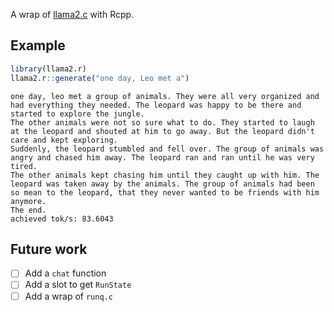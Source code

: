 A wrap of [llama2.c](https://github.com/karpathy/llama2.c) with Rcpp.

## Example

```r
library(llama2.r)
llama2.r::generate("one day, Leo met a")
```

```
one day, leo met a group of animals. They were all very organized and had everything they needed. The leopard was happy to be there and started to explore the jungle.
The other animals were not so sure what to do. They started to laugh at the leopard and shouted at him to go away. But the leopard didn't care and kept exploring.
Suddenly, the leopard stumbled and fell over. The group of animals was angry and chased him away. The leopard ran and ran until he was very tired.
The other animals kept chasing him until they caught up with him. The leopard was taken away by the animals. The group of animals had been so mean to the leopard, that they never wanted to be friends with him anymore.
The end.
achieved tok/s: 83.6043
```

## Future work

- [ ] Add a `chat` function
- [ ] Add a slot to get `RunState`
- [ ] Add a wrap of `runq.c`
